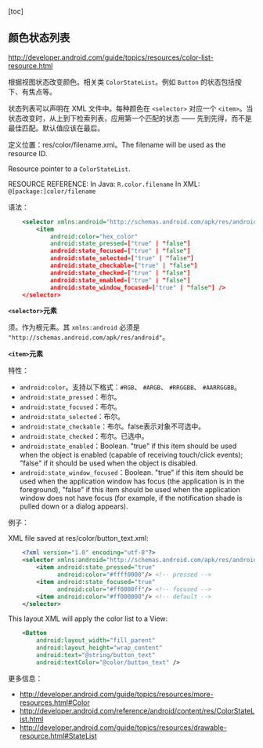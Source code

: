 [toc]

## 颜色状态列表

http://developer.android.com/guide/topics/resources/color-list-resource.html

根据视图状态改变颜色。相关类 `ColorStateList`。例如 `Button` 的状态包括按下、有焦点等。

状态列表可以声明在 XML 文件中。每种颜色在 `<selector>` 对应一个 `<item>`。当状态改变时，从上到下检索列表，应用第一个匹配的状态 —— 先到先得，而不是最佳匹配。默认值应该在最后。

定义位置：res/color/filename.xml。The filename will be used as the resource ID.

Resource pointer to a `ColorStateList`.

RESOURCE REFERENCE:
In Java: `R.color.filename`
In XML: `@[package:]color/filename`

语法：

```xml
    <selector xmlns:android="http://schemas.android.com/apk/res/android" >
        <item
            android:color="hex_color"
            android:state_pressed=["true" | "false"]
            android:state_focused=["true" | "false"]
            android:state_selected=["true" | "false"]
            android:state_checkable=["true" | "false"]
            android:state_checked=["true" | "false"]
            android:state_enabled=["true" | "false"]
            android:state_window_focused=["true" | "false"] />
    </selector>
```

**`<selector>`元素**

须。作为根元素。其 `xmlns:android` 必须是 `"http://schemas.android.com/apk/res/android"`。

**`<item>`元素**

特性：

- `android:color`。支持以下格式：`#RGB`、 `#ARGB`、 `#RRGGBB`、 `#AARRGGBB`。
- `android:state_pressed`：布尔。
- `android:state_focused`：布尔。
- `android:state_selected`：布尔。
- `android:state_checkable`：布尔。false表示对象不可选中。
- `android:state_checked`：布尔。已选中。
- `android:state_enabled`：Boolean. "true" if this item should be used when the object is enabled (capable of receiving touch/click events); "false" if it should be used when the object is disabled.
- `android:state_window_focused`：Boolean. "true" if this item should be used when the application window has focus (the application is in the foreground), "false" if this item should be used when the application window does not have focus (for example, if the notification shade is pulled down or a dialog appears).

例子：

XML file saved at res/color/button_text.xml:

```xml
    <?xml version="1.0" encoding="utf-8"?>
    <selector xmlns:android="http://schemas.android.com/apk/res/android">
        <item android:state_pressed="true"
              android:color="#ffff0000"/> <!-- pressed -->
        <item android:state_focused="true"
              android:color="#ff0000ff"/> <!-- focused -->
        <item android:color="#ff000000"/> <!-- default -->
    </selector>
```

This layout XML will apply the color list to a View:

```xml
    <Button
        android:layout_width="fill_parent"
        android:layout_height="wrap_content"
        android:text="@string/button_text"
        android:textColor="@color/button_text" />
```

更多信息：

- http://developer.android.com/guide/topics/resources/more-resources.html#Color
- http://developer.android.com/reference/android/content/res/ColorStateList.html
- http://developer.android.com/guide/topics/resources/drawable-resource.html#StateList
